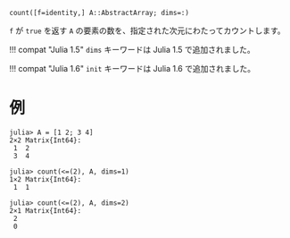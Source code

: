 ```
count([f=identity,] A::AbstractArray; dims=:)
```

`f` が `true` を返す `A` の要素の数を、指定された次元にわたってカウントします。

!!! compat "Julia 1.5"
    `dims` キーワードは Julia 1.5 で追加されました。


!!! compat "Julia 1.6"
    `init` キーワードは Julia 1.6 で追加されました。


# 例

```jldoctest
julia> A = [1 2; 3 4]
2×2 Matrix{Int64}:
 1  2
 3  4

julia> count(<=(2), A, dims=1)
1×2 Matrix{Int64}:
 1  1

julia> count(<=(2), A, dims=2)
2×1 Matrix{Int64}:
 2
 0
```
